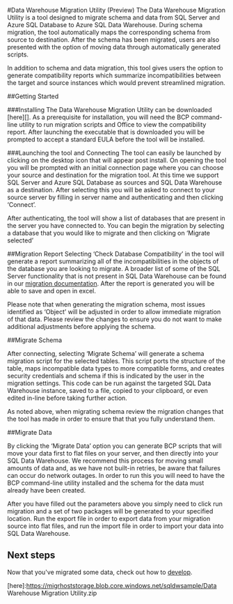 <properties
   pageTitle="Migrate: Data Warehouse Migration Utility | Microsoft Azure"
   description="Migrate to SQL Data Warehouse."
   services="sql-data-warehouse"
   documentationCenter="NA"
   authors="lodipalm"
   manager="barbkess"
   editor=""/>

<tags
   ms.service="sql-data-warehouse"
   ms.devlang="NA"
   ms.topic="article"
   ms.tgt_pltfrm="NA"
   ms.workload="data-services"
   ms.date="08/13/2015"
   ms.author="lodipalm"/>


#Data Warehouse Migration Utility (Preview)
The Data Warehouse Migration Utility is a tool designed to migrate schema and data from SQL Server and Azure SQL Database to Azure SQL Data Warehouse.  During schema migration, the tool automatically maps the corresponding schema from source to destination.  After the schema has been migrated, users are also presented with the option of moving data through automatically generated scripts.

In addition to schema and data migration, this tool gives users the option to generate compatibility reports which summarize incompatibilities between the target and source instances which would prevent streamlined migration. 

##Getting Started

###Installing
The Data Warehouse Migration Utility can be downloaded [here][].  As a prerequisite for installation, you will need the BCP command-line utility to run migration scripts and Office to view the compatibility report.  After launching the executable that is downloaded you will be prompted to accept a standard EULA before the tool will be installed.

###Launching the tool and Connecting
The tool can easily be launched by clicking on the desktop icon that will appear post install.  On opening the tool you will be prompted with an initial connection page where you can choose your source and destination for the migration tool.  At this time we support SQL Server and Azure SQL Database as sources and SQL Data Warehouse as a destination.  After selecting this you will be asked to connect to your source server by filling in server name and authenticating and then clicking ‘Connect’.
 
After authenticating, the tool will show a list of databases that are present in the server you have connected to.  You can begin the migration by selecting a database that you would like to migrate and then clicking on ‘Migrate selected’
 
##Migration Report
Selecting ‘Check Database Compatibility’ in the tool will generate a report summarizing all of the incompatibilities in the objects of the database you are looking to migrate.  A broader list of some of the SQL Server functionality that is not present in SQL Data Warehouse can be found in our [migration documentation][].  After the report is generated you will be able to save and open in excel. 

Please note that when generating the migration schema, most issues identified as ‘Object’ will be adjusted in order to allow immediate migration of that data.  Please review the changes to ensure you do not want to make additional adjustments before applying the schema.

##Migrate Schema

After connecting, selecting ‘Migrate Schema’ will generate a schema migration script for the selected tables.  This script ports the structure of the table, maps incompatible data types to more compatible forms, and creates security credentials and schema if this is indicated by the user in the migration settings.  This code can be run against the targeted SQL Data Warehouse instance, saved to a file, copied to your clipboard, or even edited in-line before taking further action.  
 
As noted above, when migrating schema review the migration changes that the tool has made in order to ensure that that you fully understand them.  

##Migrate Data

By clicking the ‘Migrate Data’ option you can generate BCP scripts that will move your data first to flat files on your server, and then directly into your SQL Data Warehouse.  We recommend this process for moving small amounts of data and, as we have not built-in retries, be aware that failures can occur do network outages.  In order to run this you will need to have the BCP command-line utility installed and the schema for the data must already have been created. 
 
After you have filled out the parameters above you simply need to click run migration and a set of two packages will be generated to your specified location.  Run the export file in order to export data from your migration source into flat files, and run the import file in order to import your data into SQL Data Warehouse. 

## Next steps
Now that you've migrated some data, check out how to [develop][].

<!--Image references-->

<!--Article references-->
[migration documentation]:https://azure.microsoft.com/en-us/documentation/articles/sql-data-warehouse-overview-migrate/
[develop]:https://azure.microsoft.com/en-us/documentation/articles/sql-data-warehouse-overview-develop/
[here]:https://migrhoststorage.blob.core.windows.net/sqldwsample/Data Warehouse Migration Utility.zip
